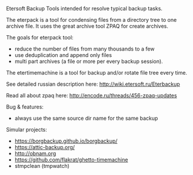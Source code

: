 Etersoft Backup Tools intended for resolve typical backup tasks.

The eterpack is a tool for condensing files from a directory tree to one archive file.
It uses the great archive tool ZPAQ for create archives.

The goals for eterpack tool:
- reduce the number of files from many thousands to a few
- use deduplication and append only files
- multi part archives (a file or more per every backup session).

The etertimemachine is a tool for backup and/or rotate file tree every time.

See detailed russian description here: http://wiki.etersoft.ru/Eterbackup

Read all about zpaq here:
http://encode.ru/threads/456-zpaq-updates

Bug & features:
- always use the same source dir name for the same backup

Simular projects:
- https://borgbackup.github.io/borgbackup/
- https://attic-backup.org/
- http://obnam.org
- https://github.com/flakrat/ghetto-timemachine
- stmpclean (tmpwatch)
